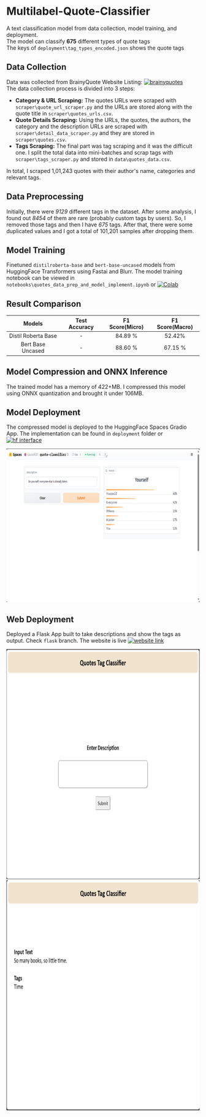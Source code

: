 # Multilabel-Quote-Classifier

A text classification model from data collection, model training, and deployment. <br/>
The model can classify **675** different types of quote tags <br/>The keys of `deployment\tag_types_encoded.json` shows the quote tags

 ## Data Collection

Data was collected from BrainyQuote Website Listing: [![brainyquotes](https://img.shields.io/badge/www.brainyquote.com-blue)](https://www.brainyquote.com/topics) <br/>The data collection process is divided into 3 steps:

- **Category & URL Scraping:** The quotes URLs were scraped with `scraper\quote_url_scraper.py` and the URLs are stored along with the quote title in `scraper\quotes_urls.csv`.
- **Quote Details Scraping:** Using the URLs, the quotes, the authors, the category and the description URLs are scraped with `scraper\detail_data_scraper.py` and they are stored in `scraper\quotes.csv`.
- **Tags Scraping:** The final part was tag scraping and it was the difficult one. I split the total data into mini-batches and scrap tags with `scraper\tags_scraper.py` and stored in `data\quotes_data.csv`.

In total, I scraped 1,01,243 quotes with their author's name, categories and relevant tags. 

## Data Preprocessing

Initially, there were *9129* different tags in the dataset. After some analysis, I found out *8454* of them are rare (probably custom tags by users). So, I removed those tags and then I have *675* tags. After that, there were some duplicated values and I got a total of 101,201 samples after dropping them.

## Model Training

Finetuned `distilroberta-base` and `bert-base-uncased` models from HuggingFace Transformers using Fastai and Blurr. The model training notebook can be viewed in `notebooks\quotes_data_prep_and_model_implement.ipynb` or [![Colab](https://img.shields.io/badge/-quotes_data_prep_and_model_implement.ipynb-blue?logo=googlecolab)](https://colab.research.google.com/drive/1GcgSEmS1FCtnuL6XmPLurVufQJcYaSsa?usp=sharing)

## Result Comparison

Models|Test Accuracy|F1 Score(Micro)|F1 Score(Macro)
:---:|:---:|:---:|:---:
Distil Roberta Base| - | 84.89 % | 52.42%
Bert Base Uncased| - | 88.60 % | 67.15 %

## Model Compression and ONNX Inference

The trained model has a memory of 422+MB. I compressed this model using ONNX quantization and brought it under 106MB. 

## Model Deployment

The compressed model is deployed to the HuggingFace Spaces Gradio App. The implementation can be found in `deployment` folder or [![hf interface](https://img.shields.io/badge/Hugging_face-Interface-FFFF00)](https://huggingface.co/spaces/kavinh07/quote-classifier)

<img src = "deployment\hugging_face_interface.png" width="700" height="400">

## Web Deployment
Deployed a Flask App built to take descriptions and show the tags as output. Check `flask` branch. The website is live [![website link](https://img.shields.io/badge/www.multilabelquoteclassifier.onrender.com-blue)](https://multilabelquoteclassifier.onrender.com)

<img src = "deployment\webpage-1.png" width="800" height="600">
<img src = "deployment\webpage-2.png" width="800" height="600">
